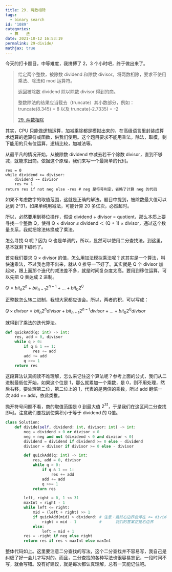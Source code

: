 ```yaml
---
title: 29. 两数相除
tags:
  - binary search
id: '1089'
categories:
  - 算　　法
date: 2021-10-12 16:53:19
permalink: 29-divide/
mathjax: true
---
```


今天的打卡题目，中等难度，我拼搏了 2，3 个小时吧，终于做出来了。

> 给定两个整数，被除数 dividend 和除数 divisor。将两数相除，要求不使用乘法、除法和 mod 运算符。
> 
> 返回被除数 dividend 除以除数 divisor 得到的商。
> 
> 整数除法的结果应当截去（truncate）其小数部分，例如：truncate(8.345) = 8 以及 truncate(-2.7335) = -2
> 
> [29. 两数相除](https://leetcode-cn.com/problems/divide-two-integers/)

其实，CPU 只能做逻辑运算，加减乘除都是模拟出来的，在高级语言里封装成算术运算的运算符或函数，供我们使用。这个题目要求不能用乘法，除法，取模，剩下能用的只有位运算，逻辑比较，加减法等。

从最平凡的情况开始，从被除数 dividend 中减去若干个除数 divisor，直到不够减，就能求出商。依据这个原理，我们来写一个最简单的代码。

```generic
res = 0
while dividend >= divisor:
    dividend -= divisor
    res += 1
return res if not neg else -res # neg 是符号判定，省略了计算 neg 的代码
```

如果不考虑数字的取值范围，这就是正确的解法。题目中提到，被除数最大值可以达到 2^31，如果单纯用减法，可能计算 20 多亿次，必然超时。

所以，必然要用到移位操作，假设 dividend ÷ divisor = quotient，那么本质上要寻找一个整数 Q，使得 Q × divisor ≤ dividend ＜ (Q + 1) × divisor，通过这个数量关系，我就把除法转换成了乘法。

怎么寻找 Q 呢？因为 Q 也是单调的，所以，显然可以使用二分查找法。到这里，基本就剩下编码了。

首先我们要求 Q × divisor 的值，怎么用加法模拟乘法呢？这其实是一个算法，叫快速乘法，不过我也背不出来，就从 0 推导一下好了。其实就是 Q 个 divisor 加起来，跟上面那个迭代的减法差不多，就是时间复杂度太高。要用到移位运算，可以先把 Q 表达成 2 进制。

$Q = bit_n 2^n + bit_{n-1} 2^{n-1} + \dots + bit_0 2^0$

正整数怎么转二进制，我想大家都应该会。所以，两者的积，可以写成：

$Q \times divisor = bit_n 2^n divisor + bit_{n-1} 2^{n-1} divisor + \dots + bit_0 2^0 divisor$

就得到了乘法的迭代算法。

```python
def quickAdd(q: int) -> int:
    res, add = 0, divisor
    while q > 0:
        if q & 1 == 1:
            res += add
        add += add
        q >>= 1
    return res
```

这段算法认真阅读不难理解，怎么来记住这个算法呢？参考上面的公式，我们从二进制最低位开始，如果这个位是 1，那么就累加一个乘数，是 0，则不用处理，然后右移，要处理第二位，第二位上的 1，代表的是两倍的乘数，所以 add 翻倍一次 add += add，依此类推。

抛开符号问题不看，商的取值范围是 0 到最大值 $2^{31}$，于是我们在这区间二分查找即可。注意我们要找到使乘积小于等于 dividend 的 Q值。

```python
class Solution:
    def divide(self, dividend: int, divisor: int) -> int:
        neg = dividend < 0 or divisor < 0
        neg = neg and not (dividend < 0 and divisor < 0)
        dividend = dividend if dividend >= 0 else - dividend
        divisor = divisor if divisor >= 0 else - divisor

        def quickAdd(q: int) -> int:
            res, add = 0, divisor
            while q > 0:
                if q & 1 == 1:
                    res += add
                add += add
                q >>= 1
            return res

        left, right = 0, 1 << 31
        maxInt = right - 1
        while left <= right:
            mid = (left + right) >> 1
            if quickAdd(mid) > dividend: # 注意：最终右边界会停在 <= dividend 的地方
                right = mid - 1          #      我们的答案正是右边界
            else:
                left = mid + 1
        res = -right if neg else right
        return res if res < maxInt else maxInt
```

整体代码如上。这里要注意二分查找的写法，这个二分查找并不容易写，我自己是纠缠了好一会儿才写对的。而且，二分查找的各种写法也很容易忘记，一段时间不写，就会写错。没有好建议，就是每次都认真理解，总有一天能记住吧。